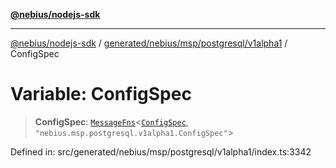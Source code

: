 [**@nebius/nodejs-sdk**](../../../../../../README.md)

---

[@nebius/nodejs-sdk](../../../../../../README.md) / [generated/nebius/msp/postgresql/v1alpha1](../README.md) / ConfigSpec

# Variable: ConfigSpec

> **ConfigSpec**: [`MessageFns`](../../../../../../runtime/protos/core/interfaces/MessageFns.md)\<[`ConfigSpec`](../interfaces/ConfigSpec.md), `"nebius.msp.postgresql.v1alpha1.ConfigSpec"`\>

Defined in: src/generated/nebius/msp/postgresql/v1alpha1/index.ts:3342

